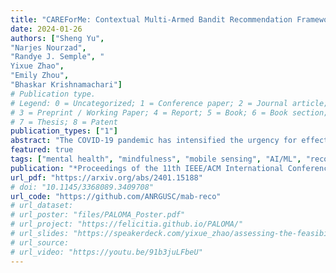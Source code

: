 ```yaml
---
title: "CAREForMe: Contextual Multi-Armed Bandit Recommendation Framework for Mental Health"
date: 2024-01-26
authors: ["Sheng Yu", 
"Narjes Nourzad", 
"Randye J. Semple", "
Yixue Zhao", 
"Emily Zhou", 
"Bhaskar Krishnamachari"]
# Publication type.
# Legend: 0 = Uncategorized; 1 = Conference paper; 2 = Journal article;
# 3 = Preprint / Working Paper; 4 = Report; 5 = Book; 6 = Book section;
# 7 = Thesis; 8 = Patent
publication_types: ["1"]
abstract: "The COVID-19 pandemic has intensified the urgency for effective and accessible mental health interventions in people's daily lives. Mobile Health (mHealth) solutions, such as AI Chatbots and Mindfulness Apps, have gained traction as they expand beyond traditional clinical settings to support daily life. However, the effectiveness of current mHealth solutions is impeded by the lack of context-awareness, personalization, and modularity to foster their reusability. This paper introduces CAREForMe, a contextual multi-armed bandit (CMAB) recommendation framework for mental health. Designed with context-awareness, personalization, and modularity at its core, CAREForMe harnesses mobile sensing and integrates online learning algorithms with user clustering capability to deliver timely, personalized recommendations. With its modular design, CAREForMe serves as both a customizable recommendation framework to guide future research, and a collaborative platform to facilitate interdisciplinary contributions in mHealth research. We showcase CAREForMe's versatility through its implementation across various platforms (e.g., Discord, Telegram) and its customization to diverse recommendation features."
featured: true
tags: ["mental health", "mindfulness", "mobile sensing", "AI/ML", "recommendation systems"]
publication: "*Proceedings of the 11th IEEE/ACM International Conference on Mobile Software Engineering and Systems 2024* (**MOBILESoft**)"
url_pdf: "https://arxiv.org/abs/2401.15188"
# doi: "10.1145/3368089.3409708"
url_code: "https://github.com/ANRGUSC/mab-reco"
# url_dataset:
# url_poster: "files/PALOMA_Poster.pdf"
# url_project: "https://felicitia.github.io/PALOMA/"
# url_slides: "https://speakerdeck.com/yixue_zhao/assessing-the-feasibility-of-web-request-prediction-models-on-mobile-platforms"
# url_source:
# url_video: "https://youtu.be/91b3juLFbeU"
---
```


